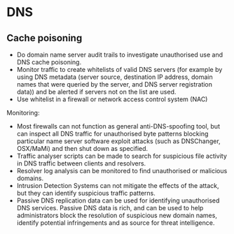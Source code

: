# DNS 

## Cache poisoning

* Do domain name server audit trails to investigate unauthorised use and DNS cache poisoning.
* Monitor traffic to create whitelists of valid DNS servers (for example by using DNS metadata (server source, destination IP address, domain names that were queried by the server, and DNS server registration data)) and be alerted if servers not on the list are used. 
* Use whitelist in a firewall or network access control system (NAC)

Monitoring:
* Most firewalls can not function as general anti-DNS-spoofing tool, but can inspect all DNS traffic for unauthorised byte patterns blocking particular name server software exploit attacks (such as DNSChanger, OSX/MaMi) and then shut down as specified. 
* Traffic analyser scripts can be made to search for suspicious file activity in DNS traffic between clients and resolvers.
* Resolver log analysis can be monitored to find unauthorised or malicious domains. 
* Intrusion Detection Systems can not mitigate the effects of the attack, but they can identify suspicious traffic patterns.
* Passive DNS replication data can be used for identifying unauthorised DNS services. Passive DNS data is rich, and can be used to help administrators block the resolution of suspicious new domain names, identify potential infringements and as source for threat intelligence.

